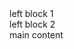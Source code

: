 <div class="left">
left block 1
</div>
<div class="left">
left block 2
</div>
<div class="center">
main content
</div>
